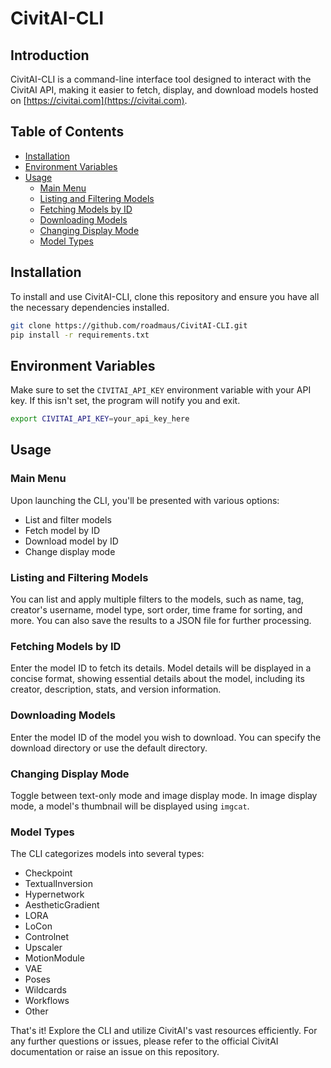 
# CivitAI-CLI

## Introduction

CivitAI-CLI is a command-line interface tool designed to interact with the CivitAI API, making it easier to fetch, display, and download models hosted on [https://civitai.com](https://civitai.com).

## Table of Contents

- [Installation](#installation)
- [Environment Variables](#environment-variables)
- [Usage](#usage)
  - [Main Menu](#main-menu)
  - [Listing and Filtering Models](#listing-and-filtering-models)
  - [Fetching Models by ID](#fetching-models-by-id)
  - [Downloading Models](#downloading-models)
  - [Changing Display Mode](#changing-display-mode)
  - [Model Types](#model-types)

## Installation

To install and use CivitAI-CLI, clone this repository and ensure you have all the necessary dependencies installed.

```bash
git clone https://github.com/roadmaus/CivitAI-CLI.git
pip install -r requirements.txt
```

## Environment Variables

Make sure to set the `CIVITAI_API_KEY` environment variable with your API key. If this isn't set, the program will notify you and exit.

```bash
export CIVITAI_API_KEY=your_api_key_here
```

## Usage

### Main Menu

Upon launching the CLI, you'll be presented with various options:
- List and filter models
- Fetch model by ID
- Download model by ID
- Change display mode

### Listing and Filtering Models

You can list and apply multiple filters to the models, such as name, tag, creator's username, model type, sort order, time frame for sorting, and more. You can also save the results to a JSON file for further processing.

### Fetching Models by ID

Enter the model ID to fetch its details. Model details will be displayed in a concise format, showing essential details about the model, including its creator, description, stats, and version information.

### Downloading Models

Enter the model ID of the model you wish to download. You can specify the download directory or use the default directory.

### Changing Display Mode

Toggle between text-only mode and image display mode. In image display mode, a model's thumbnail will be displayed using `imgcat`.

### Model Types

The CLI categorizes models into several types:
- Checkpoint
- TextualInversion
- Hypernetwork
- AestheticGradient
- LORA
- LoCon
- Controlnet
- Upscaler
- MotionModule
- VAE
- Poses
- Wildcards
- Workflows
- Other

That's it! Explore the CLI and utilize CivitAI's vast resources efficiently. For any further questions or issues, please refer to the official CivitAI documentation or raise an issue on this repository.
